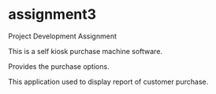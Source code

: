 # assignment3

Project Development Assignment

This is a self kiosk purchase machine software.

Provides the purchase options.

This application used to display report of customer purchase.

